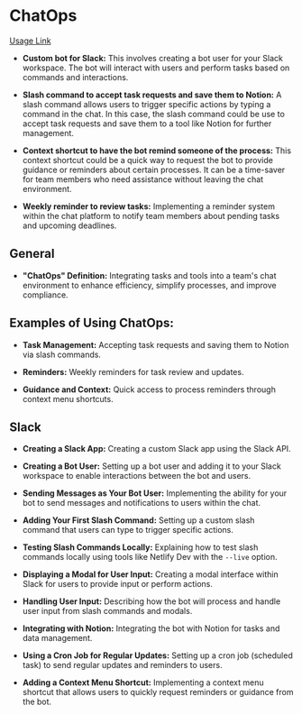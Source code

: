 # ChatOps

[Usage Link](https://thenameiswiiwin.slack.com/archives/C05M7L3TAFM)

- **Custom bot for Slack:** This involves creating a bot user for your Slack workspace. The bot will interact with users and perform tasks based on commands and interactions.

- **Slash command to accept task requests and save them to Notion:** A slash command allows users to trigger specific actions by typing a command in the chat. In this case, the slash command could be use to accept task requests and save them to a tool like Notion for further management.

- **Context shortcut to have the bot remind someone of the process:** This context shortcut could be a quick way to request the bot to provide guidance or reminders about certain processes. It can be a time-saver for team members who need assistance without leaving the chat environment.

- **Weekly reminder to review tasks:** Implementing a reminder system within the chat platform to notify team members about pending tasks and upcoming deadlines.

## General

- **"ChatOps" Definition:** Integrating tasks and tools into a team's chat environment to enhance efficiency, simplify processes, and improve compliance.

## Examples of Using ChatOps:

- **Task Management:** Accepting task requests and saving them to Notion via slash commands.

- **Reminders:** Weekly reminders for task review and updates.

- **Guidance and Context:** Quick access to process reminders through context menu shortcuts.

## Slack

- **Creating a Slack App:** Creating a custom Slack app using the Slack API.

- **Creating a Bot User:** Setting up a bot user and adding it to your Slack workspace to enable interactions between the bot and users.

- **Sending Messages as Your Bot User:** Implementing the ability for your bot to send messages and notifications to users within the chat.

- **Adding Your First Slash Command:** Setting up a custom slash command that users can type to trigger specific actions.

- **Testing Slash Commands Locally:** Explaining how to test slash commands locally using tools like Netlify Dev with the `--live` option.

- **Displaying a Modal for User Input:** Creating a modal interface within Slack for users to provide input or perform actions.

- **Handling User Input:** Describing how the bot will process and handle user input from slash commands and modals.

- **Integrating with Notion:** Integrating the bot with Notion for tasks and data management.

- **Using a Cron Job for Regular Updates:** Setting up a cron job (scheduled task) to send regular updates and reminders to users.

- **Adding a Context Menu Shortcut:** Implementing a context menu shortcut that allows users to quickly request reminders or guidance from the bot.
